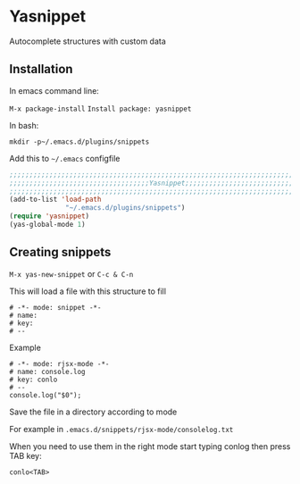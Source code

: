 <!-- TITLE: Snippets -->

# Yasnippet

Autocomplete structures with custom data

## Installation

In emacs command line:

`M-x package-install`
`Install package: yasnippet`

In bash:

`mkdir -p~/.emacs.d/plugins/snippets`

Add this to `~/.emacs` configfile

```lisp
;;;;;;;;;;;;;;;;;;;;;;;;;;;;;;;;;;;;;;;;;;;;;;;;;;;;;;;;;;;;;;;;;;;;;;;;;;;;;;;;;
;;;;;;;;;;;;;;;;;;;;;;;;;;;;;;;;;;;Yasnippet;;;;;;;;;;;;;;;;;;;;;;;;;;;;;;;;;;;;;
;;;;;;;;;;;;;;;;;;;;;;;;;;;;;;;;;;;;;;;;;;;;;;;;;;;;;;;;;;;;;;;;;;;;;;;;;;;;;;;;;
(add-to-list 'load-path
              "~/.emacs.d/plugins/snippets")
(require 'yasnippet)
(yas-global-mode 1)
```

## Creating snippets

`M-x yas-new-snippet` or `C-c & C-n`


This will load a file with this structure to fill

```text
# -*- mode: snippet -*-
# name: 
# key: 
# --
```

Example


```text
# -*- mode: rjsx-mode -*-
# name: console.log
# key: conlo
# --
console.log("$0");
```

Save the file in a directory according to mode

For example in `.emacs.d/snippets/rjsx-mode/consolelog.txt`

When you need to use them in the right mode start typing conlog then press TAB key:

`conlo<TAB>`



